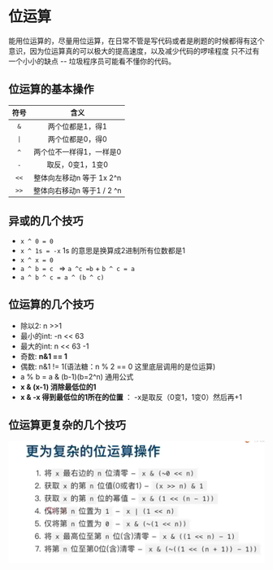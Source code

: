 # 位运算
能用位运算的，尽量用位运算，在日常不管是写代码或者是刷题的时候都得有这个意识，因为位运算真的可以极大的提高速度，以及减少代码的啰嗦程度
只不过有一个小小的缺点 --  垃圾程序员可能看不懂你的代码。
## 位运算的基本操作
|符号|含义|
|:---:|:---:|
|`&`|两个位都是1，得1|
|`\|`|两个位都是0，得0|
|`^`|两个位不一样得1，一样是0|
|`-`|取反，0变1，1变0|
|`<<`|整体向左移动n 等于 1x 2^n|
|`>>`|整体向右移动n 等于1 / 2 ^n|

## 异或的几个技巧
- `x ^ 0 = 0`
- `x ^ 1s = -x` 1s 的意思是换算成2进制所有位数都是1
-  `x ^ x = 0`
- `a ^ b = c ` => `a ^c =b` + `b ^ c = a`
- `a ^ b ^ c = a ^ (b ^ c)`

## 位运算的几个技巧
- 除以2: n >>1
- 最小的int:  -n << 63
- 最大的int: n << 63 -1
- 奇数: **n&1 == 1**
- 偶数: n&1 != 1(语法糖：n % 2 == 0 这里底层调用的是位运算)
- a % b = a & (b-1)(b=2^n) 通用公式
- **x & (x-1) 消除最低位的1**
- **x & -x 得到最低位的1所在的位置** ： -x是取反（0变1，1变0）然后再+1
## 位运算更复杂的几个技巧
![p](./1.4.png)

